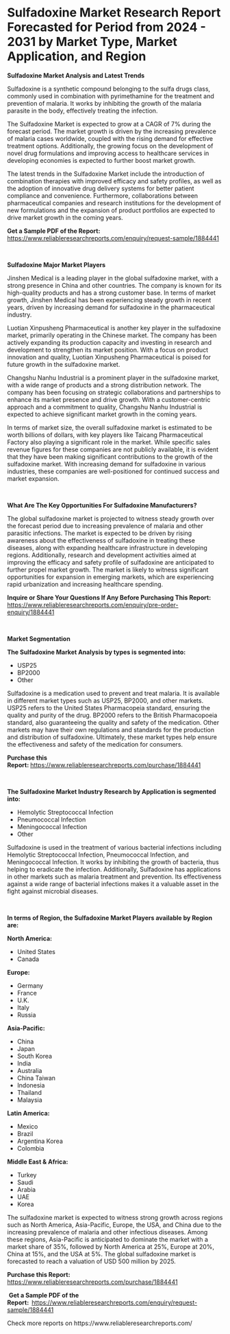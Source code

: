 <p><h1>Sulfadoxine Market Research Report Forecasted for Period from 2024 -  2031 by Market Type, Market Application, and Region</h1></p><p><strong>Sulfadoxine Market Analysis and Latest Trends</strong></p>
<p><p>Sulfadoxine is a synthetic compound belonging to the sulfa drugs class, commonly used in combination with pyrimethamine for the treatment and prevention of malaria. It works by inhibiting the growth of the malaria parasite in the body, effectively treating the infection.</p><p>The Sulfadoxine Market is expected to grow at a CAGR of 7% during the forecast period. The market growth is driven by the increasing prevalence of malaria cases worldwide, coupled with the rising demand for effective treatment options. Additionally, the growing focus on the development of novel drug formulations and improving access to healthcare services in developing economies is expected to further boost market growth.</p><p>The latest trends in the Sulfadoxine Market include the introduction of combination therapies with improved efficacy and safety profiles, as well as the adoption of innovative drug delivery systems for better patient compliance and convenience. Furthermore, collaborations between pharmaceutical companies and research institutions for the development of new formulations and the expansion of product portfolios are expected to drive market growth in the coming years.</p></p>
<p><strong>Get a Sample PDF of the Report:&nbsp;</strong> <a href="https://www.reliableresearchreports.com/enquiry/request-sample/1884441">https://www.reliableresearchreports.com/enquiry/request-sample/1884441</a></p>
<p>&nbsp;</p>
<p><strong>Sulfadoxine Major Market Players</strong></p>
<p><p>Jinshen Medical is a leading player in the global sulfadoxine market, with a strong presence in China and other countries. The company is known for its high-quality products and has a strong customer base. In terms of market growth, Jinshen Medical has been experiencing steady growth in recent years, driven by increasing demand for sulfadoxine in the pharmaceutical industry.</p><p>Luotian Xinpusheng Pharmaceutical is another key player in the sulfadoxine market, primarily operating in the Chinese market. The company has been actively expanding its production capacity and investing in research and development to strengthen its market position. With a focus on product innovation and quality, Luotian Xinpusheng Pharmaceutical is poised for future growth in the sulfadoxine market.</p><p>Changshu Nanhu Industrial is a prominent player in the sulfadoxine market, with a wide range of products and a strong distribution network. The company has been focusing on strategic collaborations and partnerships to enhance its market presence and drive growth. With a customer-centric approach and a commitment to quality, Changshu Nanhu Industrial is expected to achieve significant market growth in the coming years.</p><p>In terms of market size, the overall sulfadoxine market is estimated to be worth billions of dollars, with key players like Taicang Pharmaceutical Factory also playing a significant role in the market. While specific sales revenue figures for these companies are not publicly available, it is evident that they have been making significant contributions to the growth of the sulfadoxine market. With increasing demand for sulfadoxine in various industries, these companies are well-positioned for continued success and market expansion.</p></p>
<p>&nbsp;</p>
<p><strong>What Are The Key Opportunities For Sulfadoxine Manufacturers?</strong></p>
<p><p>The global sulfadoxine market is projected to witness steady growth over the forecast period due to increasing prevalence of malaria and other parasitic infections. The market is expected to be driven by rising awareness about the effectiveness of sulfadoxine in treating these diseases, along with expanding healthcare infrastructure in developing regions. Additionally, research and development activities aimed at improving the efficacy and safety profile of sulfadoxine are anticipated to further propel market growth. The market is likely to witness significant opportunities for expansion in emerging markets, which are experiencing rapid urbanization and increasing healthcare spending.</p></p>
<p><strong>Inquire or Share Your Questions If Any Before Purchasing This Report:</strong> <a href="https://www.reliableresearchreports.com/enquiry/pre-order-enquiry/1884441">https://www.reliableresearchreports.com/enquiry/pre-order-enquiry/1884441</a></p>
<p>&nbsp;</p>
<p><strong>Market Segmentation</strong></p>
<p><strong>The Sulfadoxine Market Analysis by types is segmented into:</strong></p>
<p><ul><li>USP25</li><li>BP2000</li><li>Other</li></ul></p>
<p><p>Sulfadoxine is a medication used to prevent and treat malaria. It is available in different market types such as USP25, BP2000, and other markets. USP25 refers to the United States Pharmacopeia standard, ensuring the quality and purity of the drug. BP2000 refers to the British Pharmacopoeia standard, also guaranteeing the quality and safety of the medication. Other markets may have their own regulations and standards for the production and distribution of sulfadoxine. Ultimately, these market types help ensure the effectiveness and safety of the medication for consumers.</p></p>
<p><strong>Purchase this Report:&nbsp;</strong><a href="https://www.reliableresearchreports.com/purchase/1884441">https://www.reliableresearchreports.com/purchase/1884441</a></p>
<p>&nbsp;</p>
<p><strong>The Sulfadoxine Market Industry Research by Application is segmented into:</strong></p>
<p><ul><li>Hemolytic Streptococcal Infection</li><li>Pneumococcal Infection</li><li>Meningococcal Infection</li><li>Other</li></ul></p>
<p><p>Sulfadoxine is used in the treatment of various bacterial infections including Hemolytic Streptococcal Infection, Pneumococcal Infection, and Meningococcal Infection. It works by inhibiting the growth of bacteria, thus helping to eradicate the infection. Additionally, Sulfadoxine has applications in other markets such as malaria treatment and prevention. Its effectiveness against a wide range of bacterial infections makes it a valuable asset in the fight against microbial diseases.</p></p>
<p>&nbsp;</p>
<p><strong>In terms of Region, the Sulfadoxine Market Players available by Region are:</strong></p>
<p>
    <p> <strong> North America: </strong>
        <ul>
            <li>United States</li>
            <li>Canada</li>
        </ul>
        </p> 
    <p> <strong> Europe: </strong>
        <ul>
            <li>Germany</li>
            <li>France</li>
            <li>U.K.</li>
            <li>Italy</li>
            <li>Russia</li>
        </ul>
        </p> 
    <p> <strong> Asia-Pacific: </strong>
        <ul>
            <li>China</li>
            <li>Japan</li>
            <li>South Korea</li>
            <li>India</li>
            <li>Australia</li>
            <li>China Taiwan</li>
            <li>Indonesia</li>
            <li>Thailand</li>
            <li>Malaysia</li>
        </ul>
        </p> 
    <p> <strong> Latin America: </strong>
        <ul>
            <li>Mexico</li>
            <li>Brazil</li>
            <li>Argentina Korea</li>
            <li>Colombia</li>
        </ul>
        </p> 
    <p> <strong> Middle East & Africa: </strong>
        <ul>
            <li>Turkey</li>
            <li>Saudi</li>
            <li>Arabia</li>
            <li>UAE</li>
            <li>Korea</li>
        </ul>
    </p>
    </p>
<p><p>The sulfadoxine market is expected to witness strong growth across regions such as North America, Asia-Pacific, Europe, the USA, and China due to the increasing prevalence of malaria and other infectious diseases. Among these regions, Asia-Pacific is anticipated to dominate the market with a market share of 35%, followed by North America at 25%, Europe at 20%, China at 15%, and the USA at 5%. The global sulfadoxine market is forecasted to reach a valuation of USD 500 million by 2025.</p></p>
<p><strong>Purchase this Report: </strong><a href="https://www.reliableresearchreports.com/purchase/1884441">https://www.reliableresearchreports.com/purchase/1884441</a></p>
<p>&nbsp;<strong>Get a Sample PDF of the Report:&nbsp;&nbsp;</strong><a href="https://www.reliableresearchreports.com/enquiry/request-sample/1884441">https://www.reliableresearchreports.com/enquiry/request-sample/1884441</a></p>
<p><strong></strong></p>
<p>Check more reports on https://www.reliableresearchreports.com/</p>